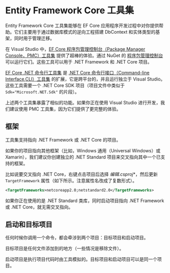 # Entity Framework Core 工具集

Entity Framework Core 工具集能够在 EF Core 应用程序开发过程中对你提供帮助。它们主要用于通过数据库模式的逆向工程搭建 DbContext 和实体类型的基架，同时用于管理迁移。

在 Visual Studio 中，[EF Core 程序包管理控制台（Package Manager Console，PMC）工具集](https://docs.microsoft.com/zh-cn/ef/core/miscellaneous/cli/powershell) 提供了超棒的体验。通过 NuGet 的 [程序包管理控制台](https://docs.microsoft.com/nuget/tools/package-manager-console) 可以运行它们。这些工具可以用于 .NET Framework 和 .NET Core 项目。

[EF Core .NET 命令行工具集](https://docs.microsoft.com/zh-cn/ef/core/miscellaneous/cli/dotnet) 是 [.NET Core 命令行接口（Command-line Interface,CLI）工具集](https://docs.microsoft.com/dotnet/core/tools/) 的扩展，它是跨平台的，并且运行独立于 Visual Studio。这些工具需要一个 .NET Core SDK 项目（项目文件中类似于 `Sdk="Microsoft.NET.Sdk"` 的片段）。

上述两个工具集暴露了相似的功能。如果你正在使用 Visual Studio 进行开发，我们建议使用 PMC 工具集，因为它们提供了更完整的体验。

## 框架

工具集支持指向 .NET Framework 或 .NET Core 的项目。

如果你的项目指向其他框架（比如，Windows 通用（Universal Windows）或 Xamarin），我们建议你创建独立的 .NET Standard 项目来交叉指向其中一个已支持的框架。

比如说要交叉指向 .NET Core，右键点击项目后选择 **编辑*.csproj**，然后更新 `TargetFramework` 属性（如下所示。注意属性名改成了复数形式）。

```XML
<TargetFrameworks>netcoreapp2.0;netstandard2.0</TargetFrameworks>
```

如果你正在使用的是 .NET Standard 类库，同时启动项目指向 .NET Framework 或 .NET Core，就无需交叉指向。

## 启动和目标项目

任何时候你调用一个命令，都会牵涉到两个项目：目标项目和启动项目。

目标项目是任何文件添加到的地方（一些情况是移除文件）。

启动项目是执行项目代码时由工具模拟的。目标项目和启动项目可以是同一个项目。